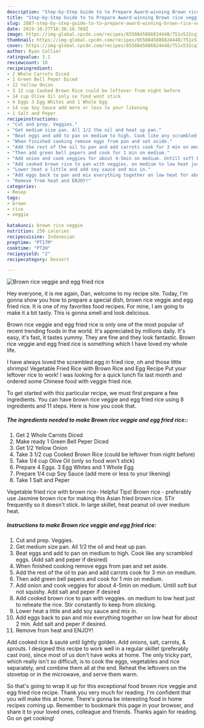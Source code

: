 ```yaml
---
description: "Step-by-Step Guide to to Prepare Award-winning Brown rice veggie and egg fried rice"
title: "Step-by-Step Guide to to Prepare Award-winning Brown rice veggie and egg fried rice"
slug: 2887-step-by-step-guide-to-to-prepare-award-winning-brown-rice-veggie-and-egg-fried-rice
date: 2019-10-27T16:36:18.769Z
image: https://img-global.cpcdn.com/recipes/6550845886824448/751x532cq70/brown-rice-veggie-and-egg-fried-rice-recipe-main-photo.jpg
thumbnail: https://img-global.cpcdn.com/recipes/6550845886824448/751x532cq70/brown-rice-veggie-and-egg-fried-rice-recipe-main-photo.jpg
cover: https://img-global.cpcdn.com/recipes/6550845886824448/751x532cq70/brown-rice-veggie-and-egg-fried-rice-recipe-main-photo.jpg
author: Ryan Collier
ratingvalue: 3.1
reviewcount: 10
recipeingredient:
- 2 Whole Carrots Diced
- 1 Green Bell Peper Diced
- 12 Yellow Onion
- 3 12 cup Cooked Brown Rice could be leftover from night before
- 14 cup Olive Oil only so food wont stick
- 4 Eggs 3 Egg Whites and 1 Whole Egg
- 14 cup Soy Sauce add more or less to your likening
- 1 Salt and Peper
recipeinstructions:
- "Cut and prep. Veggies."
- "Get medium size pan. All 1/2 the oil and heat up pan."
- "Beat eggs and add to pan on medium to high. Cook like any scrambled eggs. (Add salt and peper if desired)"
- "When finished cooking remove eggs from pan and set aside."
- "Add the rest of the oil to pan and add carrots cook for 3 min on medium."
- "Then add green bell pepers and cook for 1 min on medium."
- "Add onion and cook veggies for about 4-5min on medium. Untill soft but not squishy. Add salt and peper if desired"
- "Add cooked brown rice to pan with veggies. on medium to low heat just to reheate the rice. Stir constantly to keep from sticking."
- "Lower heat a little and add soy sauce and mix in."
- "Add eggs back to pan and mix everything together on low heat for about 2 min. Add salt and peper if desired."
- "Remove from heat and ENJOY!"
categories:
- Resep
tags:
- brown
- rice
- veggie

katakunci: brown rice veggie
nutrition: 250 calories
recipecuisine: Indonesian
preptime: "PT17M"
cooktime: "PT2H"
recipeyield: "2"
recipecategory: Dessert

---
```



![Brown rice veggie and egg fried rice](https://img-global.cpcdn.com/recipes/6550845886824448/751x532cq70/brown-rice-veggie-and-egg-fried-rice-recipe-main-photo.jpg)

Hey everyone, it is me again, Dan, welcome to my recipe site. Today, I'm gonna show you how to prepare a special dish, brown rice veggie and egg fried rice. It is one of my favorites food recipes. For mine, I am going to make it a bit tasty. This is gonna smell and look delicious.

Brown rice veggie and egg fried rice is only one of the most popular of recent trending foods in the world. It's appreciated by millions daily. It's easy, it's fast, it tastes yummy. They are fine and they look fantastic. Brown rice veggie and egg fried rice is something which I have loved my whole life.

I have always loved the scrambled egg in fried rice, oh and those little shrimps! Vegetable Fried Rice with Brown Rice and Egg Recipe Put your leftover rice to work! I was looking for a quick lunch fix last month and ordered some Chinese food with veggie fried rice.


To get started with this particular recipe, we must first prepare a few ingredients. You can have brown rice veggie and egg fried rice using 8 ingredients and 11 steps. Here is how you cook that.

##### The ingredients needed to make Brown rice veggie and egg fried rice::

1. Get 2 Whole Carrots Diced
1. Make ready 1 Green Bell Peper Diced
1. Get 1/2 Yellow Onion
1. Take 3 1/2 cup Cooked Brown Rice (could be leftover from night before)
1. Take 1/4 cup Olive Oil (only so food won&#39;t stick)
1. Prepare 4 Eggs. 3 Egg Whites and 1 Whole Egg
1. Prepare 1/4 cup Soy Sauce (add more or less to your likening)
1. Take 1 Salt and Peper


Vegetable fried rice with brown rice- Helpful Tips! Brown rice - preferably use Jasmine brown rice for making this Asian fried brown rice. STir frequently so it doesn&#39;t stick. In large skillet, heat peanut oil over medium heat. 

##### Instructions to make Brown rice veggie and egg fried rice:

1. Cut and prep. Veggies.
1. Get medium size pan. All 1/2 the oil and heat up pan.
1. Beat eggs and add to pan on medium to high. Cook like any scrambled eggs. (Add salt and peper if desired)
1. When finished cooking remove eggs from pan and set aside.
1. Add the rest of the oil to pan and add carrots cook for 3 min on medium.
1. Then add green bell pepers and cook for 1 min on medium.
1. Add onion and cook veggies for about 4-5min on medium. Untill soft but not squishy. Add salt and peper if desired
1. Add cooked brown rice to pan with veggies. on medium to low heat just to reheate the rice. Stir constantly to keep from sticking.
1. Lower heat a little and add soy sauce and mix in.
1. Add eggs back to pan and mix everything together on low heat for about 2 min. Add salt and peper if desired.
1. Remove from heat and ENJOY!


Add cooked rice &amp; sauté until lightly golden. Add onions, salt, carrots, &amp; sprouts. I designed this recipe to work well in a regular skillet (preferably cast iron), since most of us don&#39;t have woks at home. The only tricky part, which really isn&#39;t so difficult, is to cook the eggs, vegetables and rice separately, and combine them all at the end. Reheat the leftovers on the stovetop or in the microwave, and serve them warm. 

So that's going to wrap it up for this exceptional food brown rice veggie and egg fried rice recipe. Thank you very much for reading. I'm confident that you will make this at home. There's gonna be interesting food in home recipes coming up. Remember to bookmark this page in your browser, and share it to your loved ones, colleague and friends. Thanks again for reading. Go on get cooking!
